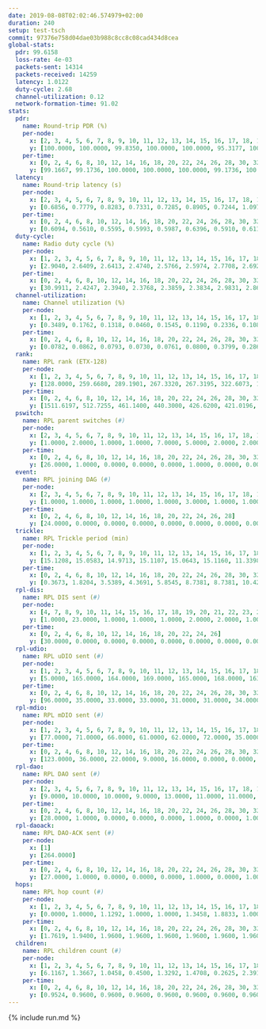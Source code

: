 ```yaml
---
date: 2019-08-08T02:02:46.574979+02:00
duration: 240
setup: test-tsch
commit: 97376e758d04dae03b988c8cc8c08cad434d8cea
global-stats:
  pdr: 99.6158
  loss-rate: 4e-03
  packets-sent: 14314
  packets-received: 14259
  latency: 1.0122
  duty-cycle: 2.68
  channel-utilization: 0.12
  network-formation-time: 91.02
stats:
  pdr:
    name: Round-trip PDR (%)
    per-node:
      x: [2, 3, 4, 5, 6, 7, 8, 9, 10, 11, 12, 13, 14, 15, 16, 17, 18, 19, 20, 21, 22, 23, 24, 25]
      y: [100.0000, 100.0000, 99.8350, 100.0000, 100.0000, 95.3177, 100.0000, 100.0000, 99.6694, 99.8322, 99.1639, 100.0000, 100.0000, 99.4455, 100.0000, 99.3388, 100.0000, 99.4898, 99.8230, 99.8369, 99.8342, 99.6737, 100.0000, 99.5058]
    per-time:
      x: [0, 2, 4, 6, 8, 10, 12, 14, 16, 18, 20, 22, 24, 26, 28, 30, 32, 34, 36, 38, 40, 42, 44, 46, 48, 50, 52, 54, 56, 58, 60, 62, 64, 66, 68, 70, 72, 74, 76, 78, 80, 82, 84, 86, 88, 90, 92, 94, 96, 98, 100, 102, 104, 106, 108, 110, 112, 114, 116, 118, 120, 122, 124, 126, 128, 130, 132, 134, 136, 138, 140, 142, 144, 146, 148, 150, 152, 154, 156, 158, 160, 162, 164, 166, 168, 170, 172, 174, 176, 178, 180, 182, 184, 186, 188, 190, 192, 194, 196, 198, 200, 202, 204, 206, 208, 210, 212, 214, 216, 218, 220, 222, 224, 226, 228, 230, 232, 234, 236, 238, 240]
      y: [99.1667, 99.1736, 100.0000, 100.0000, 100.0000, 99.1736, 100.0000, 100.0000, 94.1667, 92.5000, 95.8333, 97.5207, 95.8333, 98.3333, 100.0000, 100.0000, 100.0000, 100.0000, 100.0000, 100.0000, 99.1667, 100.0000, 100.0000, 100.0000, 100.0000, 100.0000, 100.0000, 100.0000, 100.0000, 100.0000, 100.0000, 99.1597, 100.0000, 98.3333, 100.0000, 100.0000, 100.0000, 100.0000, 100.0000, 98.3333, 100.0000, 98.3333, 100.0000, 100.0000, 97.5000, 99.1667, 100.0000, 100.0000, 100.0000, 96.6667, 98.3333, 100.0000, 99.1667, 100.0000, 100.0000, 100.0000, 100.0000, 100.0000, 100.0000, 100.0000, 100.0000, 100.0000, 100.0000, 100.0000, 100.0000, 100.0000, 100.0000, 100.0000, 100.0000, 100.0000, 100.0000, 100.0000, 100.0000, 100.0000, 100.0000, 100.0000, 100.0000, 100.0000, 100.0000, 100.0000, 100.0000, 100.0000, 100.0000, 100.0000, 100.0000, 100.0000, 100.0000, 100.0000, 100.0000, 100.0000, 100.0000, 100.0000, 100.0000, 100.0000, 100.0000, 100.0000, 99.1667, 100.0000, 100.0000, 100.0000, 100.0000, 100.0000, 99.1667, 100.0000, 100.0000, 100.0000, 100.0000, 100.0000, 100.0000, 100.0000, 100.0000, 100.0000, 100.0000, 100.0000, 100.0000, 100.0000, 100.0000, 100.0000, 100.0000, 100.0000, null]
  latency:
    name: Round-trip latency (s)
    per-node:
      x: [2, 3, 4, 5, 6, 7, 8, 9, 10, 11, 12, 13, 14, 15, 16, 17, 18, 19, 20, 21, 22, 23, 24, 25]
      y: [0.6856, 0.7779, 0.8283, 0.7331, 0.7285, 0.8905, 0.7244, 1.0979, 0.8331, 0.9645, 0.8532, 0.8858, 1.0130, 1.0980, 0.9221, 1.1466, 1.1269, 1.1162, 1.1528, 1.3044, 1.2476, 1.3578, 1.3708, 1.3937]
    per-time:
      x: [0, 2, 4, 6, 8, 10, 12, 14, 16, 18, 20, 22, 24, 26, 28, 30, 32, 34, 36, 38, 40, 42, 44, 46, 48, 50, 52, 54, 56, 58, 60, 62, 64, 66, 68, 70, 72, 74, 76, 78, 80, 82, 84, 86, 88, 90, 92, 94, 96, 98, 100, 102, 104, 106, 108, 110, 112, 114, 116, 118, 120, 122, 124, 126, 128, 130, 132, 134, 136, 138, 140, 142, 144, 146, 148, 150, 152, 154, 156, 158, 160, 162, 164, 166, 168, 170, 172, 174, 176, 178, 180, 182, 184, 186, 188, 190, 192, 194, 196, 198, 200, 202, 204, 206, 208, 210, 212, 214, 216, 218, 220, 222, 224, 226, 228, 230, 232, 234, 236, 238, 240]
      y: [0.6094, 0.5610, 0.5595, 0.5993, 0.5987, 0.6396, 0.5910, 0.6117, 0.6362, 0.6868, 0.5906, 0.6448, 0.6620, 0.6328, 0.6239, 0.6500, 0.6130, 0.5610, 0.6478, 0.5939, 0.6130, 0.6358, 0.6287, 0.6312, 0.5994, 0.5939, 0.5854, 0.6243, 0.5965, 0.5895, 0.6039, 0.6032, 0.5988, 0.6054, 0.6174, 0.6014, 0.5760, 0.6282, 0.5560, 0.6931, 0.6400, 0.7926, 0.7336, 0.7292, 0.7293, 0.7076, 0.6746, 0.7992, 0.7614, 0.8598, 0.7905, 0.7648, 0.7684, 0.8232, 0.8007, 0.8104, 0.7727, 0.7757, 0.7217, 0.8337, 1.0136, 0.8525, 0.7797, 0.7901, 0.7580, 1.0561, 1.1538, 0.9879, 0.8959, 0.8939, 0.7767, 1.1338, 1.5080, 1.4759, 1.1698, 0.9616, 0.9085, 1.0812, 1.5566, 1.5403, 1.4428, 1.2510, 1.0015, 1.1196, 1.5550, 1.5733, 1.5531, 1.5411, 1.4698, 1.2978, 1.4896, 1.5388, 1.5494, 1.5316, 1.5386, 1.5503, 1.6026, 1.6450, 1.6415, 1.6313, 1.6589, 1.6888, 1.6723, 1.5395, 1.5317, 1.5705, 1.5784, 1.5169, 1.4615, 1.5166, 1.5614, 1.5221, 1.5245, 1.5756, 1.5271, 1.5156, 1.5345, 1.5404, 1.5517, 1.4808, null]
  duty-cycle:
    name: Radio duty cycle (%)
    per-node:
      x: [1, 2, 3, 4, 5, 6, 7, 8, 9, 10, 11, 12, 13, 14, 15, 16, 17, 18, 19, 20, 21, 22, 23, 24, 25]
      y: [2.9040, 2.6409, 2.6413, 2.4740, 2.5766, 2.5974, 2.7708, 2.6928, 2.4910, 2.4817, 2.5922, 2.5597, 2.5878, 2.6797, 2.6440, 2.7507, 2.6445, 2.7723, 2.5837, 2.7681, 2.7326, 2.6111, 2.7790, 2.6924, 2.7636]
    per-time:
      x: [0, 2, 4, 6, 8, 10, 12, 14, 16, 18, 20, 22, 24, 26, 28, 30, 32, 34, 36, 38, 40, 42, 44, 46, 48, 50, 52, 54, 56, 58, 60, 62, 64, 66, 68, 70, 72, 74, 76, 78, 80, 82, 84, 86, 88, 90, 92, 94, 96, 98, 100, 102, 104, 106, 108, 110, 112, 114, 116, 118, 120, 122, 124, 126, 128, 130, 132, 134, 136, 138, 140, 142, 144, 146, 148, 150, 152, 154, 156, 158, 160, 162, 164, 166, 168, 170, 172, 174, 176, 178, 180, 182, 184, 186, 188, 190, 192, 194, 196, 198, 200, 202, 204, 206, 208, 210, 212, 214, 216, 218, 220, 222, 224, 226, 228, 230, 232, 234, 236, 238]
      y: [30.9911, 2.4247, 2.3940, 2.3768, 2.3859, 2.3834, 2.9831, 2.8686, 2.7820, 2.5391, 2.4795, 2.4854, 2.4934, 2.5271, 2.4720, 2.4236, 2.3989, 2.4049, 2.3983, 2.4069, 2.3953, 2.4036, 2.4067, 2.3978, 2.3912, 2.3841, 2.3849, 2.3918, 2.4117, 2.3923, 2.3848, 2.3899, 2.3956, 2.3885, 2.3966, 2.3933, 2.3928, 2.3972, 2.3991, 2.3876, 2.3996, 2.4118, 2.4257, 2.4195, 2.4205, 2.4204, 2.4120, 2.3923, 2.4063, 2.3903, 2.4451, 2.4241, 2.4359, 2.4343, 2.4262, 2.4206, 2.4333, 2.4293, 2.4090, 2.4162, 2.4419, 2.4137, 2.4079, 2.4215, 2.4080, 2.4130, 2.4045, 2.4164, 2.3964, 2.3984, 2.4151, 2.3977, 2.4096, 2.3948, 2.3942, 2.3916, 2.4049, 2.4014, 2.4014, 2.3938, 2.3961, 2.3920, 2.3962, 2.3986, 2.3929, 2.3932, 2.3896, 2.3968, 2.3920, 2.4068, 2.3952, 2.3855, 2.3861, 2.3967, 2.3832, 2.3912, 2.3936, 2.3898, 2.4045, 2.3850, 2.3953, 2.3933, 2.4073, 2.4149, 2.3973, 2.4066, 2.4073, 2.4127, 2.3896, 2.3846, 2.4102, 2.4037, 2.3959, 2.3981, 2.4059, 2.4004, 2.4020, 2.4041, 2.4015, 2.3980]
  channel-utilization:
    name: Channel utilization (%)
    per-node:
      x: [1, 2, 3, 4, 5, 6, 7, 8, 9, 10, 11, 12, 13, 14, 15, 16, 17, 18, 19, 20, 21, 22, 23, 24, 25]
      y: [0.3489, 0.1762, 0.1318, 0.0460, 0.1545, 0.1190, 0.2336, 0.1084, 0.0347, 0.0335, 0.0346, 0.1076, 0.0930, 0.0353, 0.1011, 0.1718, 0.0341, 0.1024, 0.0359, 0.0602, 0.0340, 0.0384, 0.0321, 0.0320, 0.0335]
    per-time:
      x: [0, 2, 4, 6, 8, 10, 12, 14, 16, 18, 20, 22, 24, 26, 28, 30, 32, 34, 36, 38, 40, 42, 44, 46, 48, 50, 52, 54, 56, 58, 60, 62, 64, 66, 68, 70, 72, 74, 76, 78, 80, 82, 84, 86, 88, 90, 92, 94, 96, 98, 100, 102, 104, 106, 108, 110, 112, 114, 116, 118, 120, 122, 124, 126, 128, 130, 132, 134, 136, 138, 140, 142, 144, 146, 148, 150, 152, 154, 156, 158, 160, 162, 164, 166, 168, 170, 172, 174, 176, 178, 180, 182, 184, 186, 188, 190, 192, 194, 196, 198, 200, 202, 204, 206, 208, 210, 212, 214, 216, 218, 220, 222, 224, 226, 228, 230, 232, 234, 236, 238]
      y: [0.0782, 0.0862, 0.0793, 0.0730, 0.0761, 0.0800, 0.3799, 0.2862, 0.2466, 0.1157, 0.0986, 0.0973, 0.1044, 0.1113, 0.1026, 0.0917, 0.0844, 0.0844, 0.0828, 0.0894, 0.0802, 0.0853, 0.0864, 0.0813, 0.0831, 0.0795, 0.0797, 0.0813, 0.0881, 0.0814, 0.0771, 0.0810, 0.0845, 0.0800, 0.0852, 0.0802, 0.0808, 0.0817, 0.0819, 0.0783, 0.0857, 0.0912, 0.0945, 0.0952, 0.0951, 0.0921, 0.0923, 0.0818, 0.0899, 0.0855, 0.1068, 0.0967, 0.1005, 0.0990, 0.0922, 0.0908, 0.0971, 0.0972, 0.0891, 0.0919, 0.0984, 0.0910, 0.0860, 0.0931, 0.0868, 0.0875, 0.0873, 0.0910, 0.0847, 0.0842, 0.0912, 0.0823, 0.0877, 0.0824, 0.0816, 0.0812, 0.0872, 0.0850, 0.0853, 0.0818, 0.0809, 0.0810, 0.0832, 0.0808, 0.0812, 0.0810, 0.0797, 0.0831, 0.0798, 0.0882, 0.0815, 0.0764, 0.0778, 0.0840, 0.0769, 0.0810, 0.0834, 0.0821, 0.0875, 0.0813, 0.0849, 0.0839, 0.0923, 0.0923, 0.0813, 0.0851, 0.0849, 0.0860, 0.0766, 0.0749, 0.0877, 0.0845, 0.0817, 0.0821, 0.0856, 0.0830, 0.0835, 0.0831, 0.0835, 0.0828]
  rank:
    name: RPL rank (ETX-128)
    per-node:
      x: [1, 2, 3, 4, 5, 6, 7, 8, 9, 10, 11, 12, 13, 14, 15, 16, 17, 18, 19, 20, 21, 22, 23, 24, 25]
      y: [128.0000, 259.6680, 289.1901, 267.3320, 267.3195, 322.6073, 16364.4486, 282.0083, 428.9215, 419.1143, 417.1633, 373.7114, 411.2140, 756.5802, 434.2724, 455.7265, 521.1573, 553.5880, 563.4656, 560.7695, 611.0984, 589.1152, 680.1789, 687.5000, 688.1862]
    per-time:
      x: [0, 2, 4, 6, 8, 10, 12, 14, 16, 18, 20, 22, 24, 26, 28, 30, 32, 34, 36, 38, 40, 42, 44, 46, 48, 50, 52, 54, 56, 58, 60, 62, 64, 66, 68, 70, 72, 74, 76, 78, 80, 82, 84, 86, 88, 90, 92, 94, 96, 98, 100, 102, 104, 106, 108, 110, 112, 114, 116, 118, 120, 122, 124, 126, 128, 130, 132, 134, 136, 138, 140, 142, 144, 146, 148, 150, 152, 154, 156, 158, 160, 162, 164, 166, 168, 170, 172, 174, 176, 178, 180, 182, 184, 186, 188, 190, 192, 194, 196, 198, 200, 202, 204, 206, 208, 210, 212, 214, 216, 218, 220, 222, 224, 226, 228, 230, 232, 234, 236, 238]
      y: [1511.6197, 512.7255, 461.1400, 440.3000, 426.6200, 421.0196, 427.3800, 282.2140, 280.3145, 44442.3201, 22176.4167, 3089.6600, 3097.1000, 3055.0000, 1692.1667, 462.9423, 453.5800, 448.3200, 452.1731, 450.3846, 437.5686, 443.9200, 434.5000, 431.3137, 427.6600, 426.0600, 428.4800, 429.1765, 424.0800, 425.4118, 424.2400, 426.9000, 423.2941, 422.7000, 421.2200, 426.9020, 421.2400, 421.4800, 423.0400, 425.9200, 425.2941, 426.5200, 430.7885, 430.2600, 436.1961, 450.8824, 452.8431, 464.9800, 456.8000, 461.5472, 465.0000, 461.8431, 461.8302, 453.0192, 445.8627, 454.0400, 454.1000, 459.6863, 469.6200, 466.6400, 463.5556, 463.6800, 468.9000, 478.4630, 455.0392, 451.0000, 449.2600, 448.5882, 453.6078, 443.2400, 454.8654, 450.4000, 456.0600, 455.6863, 452.0400, 451.9412, 454.3137, 450.0600, 454.4706, 445.1373, 445.6000, 434.5882, 437.1000, 432.2400, 433.7600, 433.2200, 430.0400, 435.9000, 437.8235, 431.5294, 429.5000, 429.3600, 429.2400, 432.9608, 432.0196, 429.6600, 433.4038, 433.0385, 424.4200, 426.3600, 424.3800, 426.6275, 426.2745, 428.5849, 427.4510, 426.5200, 428.9800, 439.2353, 434.8600, 433.7600, 437.4038, 433.4706, 435.4314, 432.9808, 428.9200, 428.6000, 437.4000, 433.2000, 429.5000, 428.6600]
  pswitch:
    name: RPL parent switches (#)
    per-node:
      x: [2, 3, 4, 5, 6, 7, 8, 9, 10, 11, 12, 13, 14, 15, 16, 17, 18, 19, 20, 21, 22, 23, 24, 25]
      y: [1.0000, 2.0000, 1.0000, 1.0000, 7.0000, 5.0000, 2.0000, 2.0000, 5.0000, 5.0000, 6.0000, 3.0000, 3.0000, 6.0000, 5.0000, 8.0000, 10.0000, 7.0000, 4.0000, 5.0000, 3.0000, 7.0000, 11.0000, 8.0000]
    per-time:
      x: [0, 2, 4, 6, 8, 10, 12, 14, 16, 18, 20, 22, 24, 26, 28, 30, 32, 34, 36, 38, 40, 42, 44, 46, 48, 50, 52, 54, 56, 58, 60, 62, 64, 66, 68, 70, 72, 74, 76, 78, 80, 82, 84, 86, 88, 90, 92, 94, 96, 98, 100, 102, 104, 106, 108, 110, 112, 114, 116, 118, 120, 122, 124, 126, 128, 130, 132, 134, 136, 138, 140, 142, 144, 146, 148, 150, 152, 154, 156, 158, 160, 162, 164, 166, 168, 170, 172, 174, 176, 178, 180, 182, 184, 186, 188, 190, 192, 194, 196, 198, 200, 202, 204, 206, 208, 210, 212, 214, 216, 218, 220, 222, 224, 226]
      y: [26.0000, 1.0000, 0.0000, 0.0000, 0.0000, 1.0000, 0.0000, 0.0000, 0.0000, 13.0000, 0.0000, 0.0000, 0.0000, 1.0000, 4.0000, 2.0000, 0.0000, 0.0000, 2.0000, 2.0000, 1.0000, 0.0000, 0.0000, 1.0000, 0.0000, 0.0000, 0.0000, 1.0000, 0.0000, 1.0000, 0.0000, 0.0000, 1.0000, 0.0000, 0.0000, 1.0000, 0.0000, 0.0000, 0.0000, 0.0000, 1.0000, 0.0000, 2.0000, 0.0000, 1.0000, 1.0000, 1.0000, 0.0000, 0.0000, 3.0000, 1.0000, 1.0000, 3.0000, 2.0000, 1.0000, 0.0000, 0.0000, 1.0000, 0.0000, 0.0000, 4.0000, 0.0000, 0.0000, 4.0000, 1.0000, 1.0000, 0.0000, 1.0000, 1.0000, 0.0000, 2.0000, 0.0000, 0.0000, 1.0000, 0.0000, 1.0000, 1.0000, 0.0000, 1.0000, 1.0000, 0.0000, 1.0000, 0.0000, 0.0000, 0.0000, 0.0000, 0.0000, 0.0000, 1.0000, 1.0000, 0.0000, 0.0000, 0.0000, 1.0000, 1.0000, 0.0000, 2.0000, 2.0000, 0.0000, 0.0000, 0.0000, 1.0000, 1.0000, 3.0000, 1.0000, 0.0000, 0.0000, 1.0000, 0.0000, 0.0000, 2.0000, 1.0000, 1.0000, 2.0000]
  event:
    name: RPL joining DAG (#)
    per-node:
      x: [2, 3, 4, 5, 6, 7, 8, 9, 10, 11, 12, 13, 14, 15, 16, 17, 18, 19, 20, 21, 22, 23, 24, 25]
      y: [1.0000, 1.0000, 1.0000, 1.0000, 1.0000, 3.0000, 1.0000, 1.0000, 1.0000, 1.0000, 1.0000, 1.0000, 1.0000, 1.0000, 1.0000, 1.0000, 1.0000, 1.0000, 1.0000, 1.0000, 1.0000, 1.0000, 1.0000, 1.0000]
    per-time:
      x: [0, 2, 4, 6, 8, 10, 12, 14, 16, 18, 20, 22, 24, 26, 28]
      y: [24.0000, 0.0000, 0.0000, 0.0000, 0.0000, 0.0000, 0.0000, 0.0000, 0.0000, 0.0000, 0.0000, 1.0000, 0.0000, 0.0000, 1.0000]
  trickle:
    name: RPL Trickle period (min)
    per-node:
      x: [1, 2, 3, 4, 5, 6, 7, 8, 9, 10, 11, 12, 13, 14, 15, 16, 17, 18, 19, 20, 21, 22, 23, 24, 25]
      y: [15.1208, 15.0583, 14.9713, 15.1107, 15.0643, 15.1160, 11.3398, 14.9496, 15.1481, 14.9540, 15.0800, 15.1016, 15.0257, 15.1976, 15.0695, 15.0100, 15.0437, 14.8354, 15.5736, 16.5483, 16.5880, 16.5127, 16.5941, 16.6093, 16.5634]
    per-time:
      x: [0, 2, 4, 6, 8, 10, 12, 14, 16, 18, 20, 22, 24, 26, 28, 30, 32, 34, 36, 38, 40, 42, 44, 46, 48, 50, 52, 54, 56, 58, 60, 62, 64, 66, 68, 70, 72, 74, 76, 78, 80, 82, 84, 86, 88, 90, 92, 94, 96, 98, 100, 102, 104, 106, 108, 110, 112, 114, 116, 118, 120, 122, 124, 126, 128, 130, 132, 134, 136, 138, 140, 142, 144, 146, 148, 150, 152, 154, 156, 158, 160, 162, 164, 166, 168, 170, 172, 174, 176, 178, 180, 182, 184, 186, 188, 190, 192, 194, 196, 198, 200, 202, 204, 206, 208, 210, 212, 214, 216, 218, 220, 222, 224, 226, 228, 230, 232, 234, 236, 238]
      y: [0.3673, 1.8204, 3.5389, 4.3691, 5.8545, 8.7381, 8.7381, 10.4282, 16.7931, 5.0190, 3.9822, 5.1678, 5.0627, 4.9888, 5.6459, 5.9024, 7.4711, 7.6022, 10.6706, 11.0907, 10.9655, 10.8353, 14.8548, 17.4763, 17.4763, 17.4763, 17.4763, 17.4763, 17.4763, 17.4763, 17.4763, 17.4763, 17.4763, 17.4763, 17.4763, 17.4763, 17.4763, 17.4763, 17.4763, 17.4763, 17.4763, 17.4763, 17.4763, 17.4763, 17.4763, 17.4763, 17.4763, 17.4763, 17.4763, 17.4763, 17.4763, 17.4763, 17.4763, 17.4763, 17.4763, 17.4763, 17.4763, 17.4763, 17.4763, 17.4763, 17.4763, 17.4763, 17.4763, 17.4763, 17.4763, 17.4763, 17.4763, 17.4763, 17.4763, 17.4763, 17.4763, 17.4763, 17.4763, 17.4763, 17.4763, 17.4763, 17.4763, 17.4763, 17.4763, 17.4763, 17.4763, 17.4763, 17.4763, 17.4763, 17.4763, 17.4763, 17.4763, 17.4763, 17.4763, 17.4763, 17.4763, 17.4763, 17.4763, 17.4763, 17.4763, 17.4763, 17.4763, 17.4763, 17.4763, 17.4763, 17.4763, 17.4763, 17.4763, 17.4763, 17.4763, 17.4763, 17.4763, 17.4763, 17.4763, 17.4763, 17.4763, 17.4763, 17.4763, 17.4763, 17.4763, 17.4763, 17.4763, 17.4763, 17.4763, 17.4763]
  rpl-dis:
    name: RPL DIS sent (#)
    per-node:
      x: [4, 7, 8, 9, 10, 11, 14, 15, 16, 17, 18, 19, 20, 21, 22, 23, 24, 25]
      y: [1.0000, 23.0000, 1.0000, 1.0000, 1.0000, 2.0000, 2.0000, 1.0000, 1.0000, 2.0000, 2.0000, 1.0000, 3.0000, 2.0000, 2.0000, 3.0000, 2.0000, 2.0000]
    per-time:
      x: [0, 2, 4, 6, 8, 10, 12, 14, 16, 18, 20, 22, 24, 26]
      y: [30.0000, 0.0000, 0.0000, 0.0000, 0.0000, 0.0000, 0.0000, 0.0000, 2.0000, 4.0000, 4.0000, 4.0000, 4.0000, 4.0000]
  rpl-udio:
    name: RPL uDIO sent (#)
    per-node:
      x: [1, 2, 3, 4, 5, 6, 7, 8, 9, 10, 11, 12, 13, 14, 15, 16, 17, 18, 19, 20, 21, 22, 23, 24, 25]
      y: [5.0000, 165.0000, 164.0000, 169.0000, 165.0000, 168.0000, 163.0000, 142.0000, 158.0000, 167.0000, 163.0000, 160.0000, 166.0000, 165.0000, 161.0000, 155.0000, 169.0000, 165.0000, 164.0000, 170.0000, 170.0000, 163.0000, 165.0000, 170.0000, 174.0000]
    per-time:
      x: [0, 2, 4, 6, 8, 10, 12, 14, 16, 18, 20, 22, 24, 26, 28, 30, 32, 34, 36, 38, 40, 42, 44, 46, 48, 50, 52, 54, 56, 58, 60, 62, 64, 66, 68, 70, 72, 74, 76, 78, 80, 82, 84, 86, 88, 90, 92, 94, 96, 98, 100, 102, 104, 106, 108, 110, 112, 114, 116, 118, 120, 122, 124, 126, 128, 130, 132, 134, 136, 138, 140, 142, 144, 146, 148, 150, 152, 154, 156, 158, 160, 162, 164, 166, 168, 170, 172, 174, 176, 178, 180, 182, 184, 186, 188, 190, 192, 194, 196, 198, 200, 202, 204, 206, 208, 210, 212, 214, 216, 218, 220, 222, 224, 226, 228, 230, 232, 234, 236, 238, 240]
      y: [96.0000, 35.0000, 33.0000, 33.0000, 31.0000, 31.0000, 34.0000, 44.0000, 32.0000, 46.0000, 33.0000, 29.0000, 35.0000, 36.0000, 35.0000, 36.0000, 34.0000, 29.0000, 35.0000, 32.0000, 34.0000, 30.0000, 33.0000, 32.0000, 32.0000, 26.0000, 33.0000, 30.0000, 32.0000, 35.0000, 35.0000, 33.0000, 33.0000, 36.0000, 34.0000, 27.0000, 35.0000, 33.0000, 31.0000, 31.0000, 36.0000, 29.0000, 37.0000, 27.0000, 34.0000, 32.0000, 34.0000, 35.0000, 31.0000, 29.0000, 41.0000, 29.0000, 32.0000, 37.0000, 33.0000, 29.0000, 30.0000, 37.0000, 31.0000, 26.0000, 34.0000, 36.0000, 30.0000, 32.0000, 33.0000, 28.0000, 33.0000, 35.0000, 31.0000, 31.0000, 29.0000, 29.0000, 33.0000, 28.0000, 35.0000, 32.0000, 32.0000, 31.0000, 34.0000, 31.0000, 26.0000, 37.0000, 28.0000, 31.0000, 32.0000, 34.0000, 29.0000, 27.0000, 31.0000, 32.0000, 35.0000, 29.0000, 37.0000, 34.0000, 32.0000, 24.0000, 34.0000, 33.0000, 29.0000, 32.0000, 34.0000, 31.0000, 31.0000, 30.0000, 30.0000, 33.0000, 34.0000, 31.0000, 30.0000, 33.0000, 32.0000, 28.0000, 31.0000, 36.0000, 34.0000, 31.0000, 33.0000, 29.0000, 34.0000, 31.0000, 4.0000]
  rpl-mdio:
    name: RPL mDIO sent (#)
    per-node:
      x: [1, 2, 3, 4, 5, 6, 7, 8, 9, 10, 11, 12, 13, 14, 15, 16, 17, 18, 19, 20, 21, 22, 23, 24, 25]
      y: [77.0000, 71.0000, 66.0000, 61.0000, 62.0000, 72.0000, 35.0000, 74.0000, 54.0000, 76.0000, 43.0000, 74.0000, 76.0000, 55.0000, 67.0000, 71.0000, 62.0000, 73.0000, 31.0000, 20.0000, 22.0000, 24.0000, 21.0000, 21.0000, 20.0000]
    per-time:
      x: [0, 2, 4, 6, 8, 10, 12, 14, 16, 18, 20, 22, 24, 26, 28, 30, 32, 34, 36, 38, 40, 42, 44, 46, 48, 50, 52, 54, 56, 58, 60, 62, 64, 66, 68, 70, 72, 74, 76, 78, 80, 82, 84, 86, 88, 90, 92, 94, 96, 98, 100, 102, 104, 106, 108, 110, 112, 114, 116, 118, 120, 122, 124, 126, 128, 130, 132, 134, 136, 138, 140, 142, 144, 146, 148, 150, 152, 154, 156, 158, 160, 162, 164, 166, 168, 170, 172, 174, 176, 178, 180, 182, 184, 186, 188, 190, 192, 194, 196, 198, 200, 202, 204, 206, 208, 210, 212, 214, 216, 218, 220, 222, 224, 226, 228, 230, 232, 234, 236, 238, 240]
      y: [123.0000, 36.0000, 22.0000, 9.0000, 16.0000, 0.0000, 0.0000, 13.0000, 10.0000, 104.0000, 138.0000, 159.0000, 150.0000, 156.0000, 53.0000, 20.0000, 2.0000, 19.0000, 2.0000, 0.0000, 4.0000, 9.0000, 8.0000, 1.0000, 1.0000, 2.0000, 1.0000, 3.0000, 6.0000, 4.0000, 4.0000, 1.0000, 0.0000, 2.0000, 4.0000, 1.0000, 6.0000, 4.0000, 5.0000, 3.0000, 0.0000, 1.0000, 2.0000, 3.0000, 3.0000, 7.0000, 4.0000, 1.0000, 5.0000, 1.0000, 1.0000, 2.0000, 1.0000, 5.0000, 2.0000, 7.0000, 5.0000, 0.0000, 2.0000, 1.0000, 2.0000, 1.0000, 6.0000, 5.0000, 3.0000, 4.0000, 1.0000, 0.0000, 2.0000, 2.0000, 4.0000, 3.0000, 6.0000, 4.0000, 4.0000, 1.0000, 2.0000, 2.0000, 1.0000, 3.0000, 6.0000, 1.0000, 1.0000, 9.0000, 2.0000, 0.0000, 1.0000, 2.0000, 7.0000, 2.0000, 4.0000, 5.0000, 2.0000, 3.0000, 1.0000, 1.0000, 1.0000, 5.0000, 7.0000, 3.0000, 2.0000, 3.0000, 1.0000, 1.0000, 2.0000, 3.0000, 4.0000, 6.0000, 3.0000, 3.0000, 1.0000, 2.0000, 2.0000, 2.0000, 3.0000, 2.0000, 6.0000, 6.0000, 1.0000, 1.0000, 1.0000]
  rpl-dao:
    name: RPL DAO sent (#)
    per-node:
      x: [2, 3, 4, 5, 6, 7, 8, 9, 10, 11, 12, 13, 14, 15, 16, 17, 18, 19, 20, 21, 22, 23, 24, 25]
      y: [9.0000, 10.0000, 10.0000, 9.0000, 13.0000, 11.0000, 11.0000, 9.0000, 10.0000, 13.0000, 11.0000, 10.0000, 10.0000, 11.0000, 12.0000, 12.0000, 12.0000, 12.0000, 11.0000, 11.0000, 10.0000, 12.0000, 15.0000, 12.0000]
    per-time:
      x: [0, 2, 4, 6, 8, 10, 12, 14, 16, 18, 20, 22, 24, 26, 28, 30, 32, 34, 36, 38, 40, 42, 44, 46, 48, 50, 52, 54, 56, 58, 60, 62, 64, 66, 68, 70, 72, 74, 76, 78, 80, 82, 84, 86, 88, 90, 92, 94, 96, 98, 100, 102, 104, 106, 108, 110, 112, 114, 116, 118, 120, 122, 124, 126, 128, 130, 132, 134, 136, 138, 140, 142, 144, 146, 148, 150, 152, 154, 156, 158, 160, 162, 164, 166, 168, 170, 172, 174, 176, 178, 180, 182, 184, 186, 188, 190, 192, 194, 196, 198, 200, 202, 204, 206, 208, 210, 212, 214, 216, 218, 220, 222, 224, 226, 228, 230, 232, 234, 236, 238]
      y: [28.0000, 1.0000, 0.0000, 0.0000, 0.0000, 1.0000, 0.0000, 1.0000, 0.0000, 9.0000, 0.0000, 0.0000, 0.0000, 1.0000, 17.0000, 3.0000, 0.0000, 0.0000, 2.0000, 2.0000, 1.0000, 0.0000, 0.0000, 5.0000, 0.0000, 0.0000, 0.0000, 1.0000, 10.0000, 3.0000, 1.0000, 0.0000, 3.0000, 1.0000, 1.0000, 2.0000, 0.0000, 3.0000, 0.0000, 0.0000, 1.0000, 1.0000, 8.0000, 5.0000, 2.0000, 1.0000, 3.0000, 0.0000, 2.0000, 4.0000, 3.0000, 2.0000, 3.0000, 2.0000, 1.0000, 1.0000, 4.0000, 5.0000, 1.0000, 0.0000, 5.0000, 1.0000, 1.0000, 3.0000, 1.0000, 3.0000, 0.0000, 2.0000, 2.0000, 0.0000, 3.0000, 5.0000, 1.0000, 1.0000, 4.0000, 2.0000, 1.0000, 4.0000, 2.0000, 2.0000, 1.0000, 1.0000, 1.0000, 2.0000, 0.0000, 5.0000, 1.0000, 1.0000, 3.0000, 5.0000, 1.0000, 2.0000, 1.0000, 1.0000, 2.0000, 1.0000, 3.0000, 2.0000, 0.0000, 4.0000, 2.0000, 2.0000, 2.0000, 6.0000, 2.0000, 1.0000, 1.0000, 1.0000, 2.0000, 0.0000, 4.0000, 2.0000, 1.0000, 5.0000, 1.0000, 2.0000, 0.0000, 4.0000, 2.0000, 1.0000]
  rpl-daoack:
    name: RPL DAO-ACK sent (#)
    per-node:
      x: [1]
      y: [264.0000]
    per-time:
      x: [0, 2, 4, 6, 8, 10, 12, 14, 16, 18, 20, 22, 24, 26, 28, 30, 32, 34, 36, 38, 40, 42, 44, 46, 48, 50, 52, 54, 56, 58, 60, 62, 64, 66, 68, 70, 72, 74, 76, 78, 80, 82, 84, 86, 88, 90, 92, 94, 96, 98, 100, 102, 104, 106, 108, 110, 112, 114, 116, 118, 120, 122, 124, 126, 128, 130, 132, 134, 136, 138, 140, 142, 144, 146, 148, 150, 152, 154, 156, 158, 160, 162, 164, 166, 168, 170, 172, 174, 176, 178, 180, 182, 184, 186, 188, 190, 192, 194, 196, 198, 200, 202, 204, 206, 208, 210, 212, 214, 216, 218, 220, 222, 224, 226, 228, 230, 232, 234, 236, 238]
      y: [27.0000, 1.0000, 0.0000, 0.0000, 0.0000, 1.0000, 0.0000, 1.0000, 0.0000, 9.0000, 0.0000, 0.0000, 0.0000, 1.0000, 16.0000, 3.0000, 0.0000, 0.0000, 2.0000, 2.0000, 1.0000, 0.0000, 0.0000, 5.0000, 0.0000, 0.0000, 0.0000, 1.0000, 10.0000, 3.0000, 1.0000, 0.0000, 3.0000, 1.0000, 1.0000, 2.0000, 0.0000, 3.0000, 0.0000, 0.0000, 1.0000, 1.0000, 8.0000, 5.0000, 2.0000, 1.0000, 3.0000, 0.0000, 2.0000, 4.0000, 3.0000, 2.0000, 3.0000, 2.0000, 1.0000, 1.0000, 4.0000, 5.0000, 1.0000, 0.0000, 5.0000, 1.0000, 1.0000, 3.0000, 1.0000, 3.0000, 0.0000, 2.0000, 2.0000, 0.0000, 3.0000, 5.0000, 1.0000, 1.0000, 4.0000, 2.0000, 1.0000, 4.0000, 2.0000, 2.0000, 1.0000, 1.0000, 1.0000, 2.0000, 0.0000, 5.0000, 1.0000, 1.0000, 3.0000, 5.0000, 1.0000, 2.0000, 1.0000, 1.0000, 2.0000, 1.0000, 3.0000, 2.0000, 0.0000, 4.0000, 2.0000, 2.0000, 2.0000, 6.0000, 2.0000, 1.0000, 1.0000, 1.0000, 2.0000, 0.0000, 4.0000, 2.0000, 1.0000, 5.0000, 1.0000, 2.0000, 0.0000, 4.0000, 2.0000, 1.0000]
  hops:
    name: RPL hop count (#)
    per-node:
      x: [1, 2, 3, 4, 5, 6, 7, 8, 9, 10, 11, 12, 13, 14, 15, 16, 17, 18, 19, 20, 21, 22, 23, 24, 25]
      y: [0.0000, 1.0000, 1.1292, 1.0000, 1.0000, 1.3458, 1.8833, 1.0000, 2.2125, 2.0250, 2.0000, 1.5250, 2.0000, 2.1674, 2.1083, 2.2542, 2.6987, 2.9414, 3.2000, 3.1464, 3.3891, 3.2250, 4.0335, 3.9916, 3.9121]
    per-time:
      x: [0, 2, 4, 6, 8, 10, 12, 14, 16, 18, 20, 22, 24, 26, 28, 30, 32, 34, 36, 38, 40, 42, 44, 46, 48, 50, 52, 54, 56, 58, 60, 62, 64, 66, 68, 70, 72, 74, 76, 78, 80, 82, 84, 86, 88, 90, 92, 94, 96, 98, 100, 102, 104, 106, 108, 110, 112, 114, 116, 118, 120, 122, 124, 126, 128, 130, 132, 134, 136, 138, 140, 142, 144, 146, 148, 150, 152, 154, 156, 158, 160, 162, 164, 166, 168, 170, 172, 174, 176, 178, 180, 182, 184, 186, 188, 190, 192, 194, 196, 198, 200, 202, 204, 206, 208, 210, 212, 214, 216, 218, 220, 222, 224, 226, 228, 230, 232, 234, 236, 238]
      y: [1.7619, 1.9400, 1.9600, 1.9600, 1.9600, 1.9600, 1.9600, 1.9600, 1.9600, 2.0600, 2.0400, 2.0400, 2.0400, 2.0400, 2.2400, 2.2200, 2.2000, 2.2000, 2.2000, 2.2000, 2.1600, 2.1600, 2.1600, 2.1400, 2.1200, 2.1200, 2.1200, 2.1200, 2.1200, 2.0800, 2.0800, 2.0800, 2.0800, 2.0800, 2.0800, 2.0800, 2.0800, 2.0800, 2.0800, 2.0800, 2.4800, 2.4800, 2.4800, 2.4400, 2.4400, 2.4000, 2.2800, 2.1600, 2.1600, 2.1600, 2.5200, 2.5800, 2.6400, 2.5800, 2.5200, 2.5200, 2.5200, 2.5200, 2.5200, 2.5200, 2.4600, 2.4000, 2.4000, 2.4000, 2.4000, 2.3800, 2.3600, 2.3600, 2.3600, 2.3200, 2.2800, 2.2400, 2.2400, 2.2400, 2.2000, 2.2000, 2.2000, 2.2000, 2.2000, 2.2000, 2.2000, 2.1800, 2.1600, 2.1600, 2.1600, 2.1600, 2.1600, 2.1600, 2.1600, 2.1600, 2.1600, 2.1600, 2.1600, 2.1600, 2.1600, 2.1600, 2.1200, 2.1200, 2.1200, 2.1200, 2.1200, 2.1200, 2.0800, 2.3200, 2.2600, 2.2800, 2.2800, 2.2200, 2.1600, 2.1600, 2.1600, 2.1600, 2.1600, 2.1600, 2.1600, 2.1600, 2.1600, 2.1600, 2.1600, 2.1600]
  children:
    name: RPL children count (#)
    per-node:
      x: [1, 2, 3, 4, 5, 6, 7, 8, 9, 10, 11, 12, 13, 14, 15, 16, 17, 18, 19, 20, 21, 22, 23, 24, 25]
      y: [6.1167, 1.3667, 1.0458, 0.4500, 1.3292, 1.4708, 0.2625, 2.3917, 0.0000, 0.0000, 0.0000, 1.2042, 0.8042, 0.0000, 1.0667, 3.1750, 0.0000, 2.2176, 0.0000, 0.9163, 0.0000, 0.1583, 0.0042, 0.0000, 0.0000]
    per-time:
      x: [0, 2, 4, 6, 8, 10, 12, 14, 16, 18, 20, 22, 24, 26, 28, 30, 32, 34, 36, 38, 40, 42, 44, 46, 48, 50, 52, 54, 56, 58, 60, 62, 64, 66, 68, 70, 72, 74, 76, 78, 80, 82, 84, 86, 88, 90, 92, 94, 96, 98, 100, 102, 104, 106, 108, 110, 112, 114, 116, 118, 120, 122, 124, 126, 128, 130, 132, 134, 136, 138, 140, 142, 144, 146, 148, 150, 152, 154, 156, 158, 160, 162, 164, 166, 168, 170, 172, 174, 176, 178, 180, 182, 184, 186, 188, 190, 192, 194, 196, 198, 200, 202, 204, 206, 208, 210, 212, 214, 216, 218, 220, 222, 224, 226, 228, 230, 232, 234, 236, 238]
      y: [0.9524, 0.9600, 0.9600, 0.9600, 0.9600, 0.9600, 0.9600, 0.9600, 0.9600, 0.9600, 0.9600, 0.9600, 0.9600, 0.9600, 0.9600, 0.9600, 0.9600, 0.9600, 0.9600, 0.9600, 0.9600, 0.9600, 0.9600, 0.9600, 0.9600, 0.9600, 0.9600, 0.9600, 0.9600, 0.9600, 0.9600, 0.9600, 0.9600, 0.9600, 0.9600, 0.9600, 0.9600, 0.9600, 0.9600, 0.9600, 0.9600, 0.9600, 0.9600, 0.9600, 0.9600, 0.9600, 0.9600, 0.9600, 0.9600, 0.9600, 0.9600, 0.9600, 0.9600, 0.9600, 0.9600, 0.9600, 0.9600, 0.9600, 0.9600, 0.9600, 0.9600, 0.9600, 0.9600, 0.9600, 0.9600, 0.9600, 0.9600, 0.9600, 0.9600, 0.9600, 0.9600, 0.9600, 0.9600, 0.9600, 0.9600, 0.9600, 0.9600, 0.9600, 0.9600, 0.9600, 0.9600, 0.9600, 0.9600, 0.9600, 0.9600, 0.9600, 0.9600, 0.9600, 0.9600, 0.9600, 0.9600, 0.9600, 0.9600, 0.9600, 0.9600, 0.9600, 0.9600, 0.9600, 0.9600, 0.9600, 0.9600, 0.9600, 0.9600, 0.9600, 0.9600, 0.9600, 0.9600, 0.9600, 0.9600, 0.9600, 0.9600, 0.9600, 0.9600, 0.9600, 0.9600, 0.9600, 0.9600, 0.9600, 0.9600, 0.9600]
---
```


{% include run.md %}
